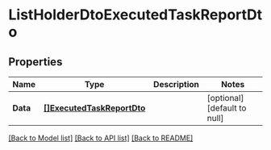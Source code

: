# ListHolderDtoExecutedTaskReportDto

## Properties
Name | Type | Description | Notes
------------ | ------------- | ------------- | -------------
**Data** | [**[]ExecutedTaskReportDto**](ExecutedTaskReportDto.md) |  | [optional] [default to null]

[[Back to Model list]](../README.md#documentation-for-models) [[Back to API list]](../README.md#documentation-for-api-endpoints) [[Back to README]](../README.md)


